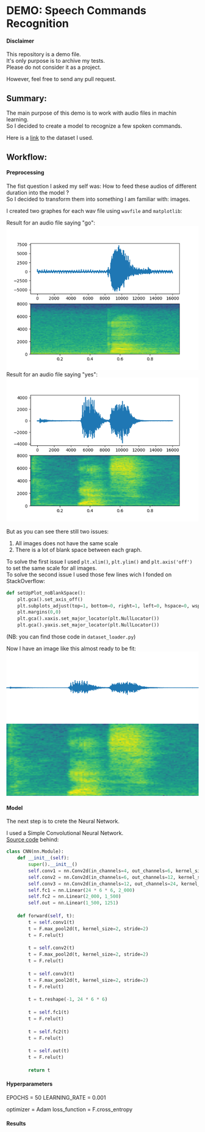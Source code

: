 # DEMO: Speech Commands Recognition

#### Disclaimer
This repository is a demo file.<br>
It's only purpose is to archive my tests.<br>
Please do not consider it as a project.<br>

However, feel free to send any pull request.

## Summary:

The main purpose of this demo is to work with audio files in machin learning.<br>
So I decided to create a model to recognize a few spoken commands.

Here is a [link](https://arxiv.org/abs/1804.03209) to the dataset I used.

## Workflow:


#### Preprocessing
The fist question I asked my self was: How to feed these audios of different duration into the model ?<br>
So I decided to transform them into something I am familiar with: images.

I created two graphes for each wav file using `wavfile` and `matplotlib`:

Result for an audio file saying "go":<br>
<img src=".img/goImage.png"/><br>
Result for an audio file saying "yes":<br>
<img src=".img/yesImage.png"/>

But as you can see there still two issues:
1) All images does not have the same scale
2) There is a lot of blank space between each graph.

To solve the first issue I used `plt.xlim()`, `plt.ylim()` and `plt.axis('off')` to set the same scale for all images.<br>
To solve the second issue I used those few lines wich I fonded on StackOverflow:
```py
def setUpPlot_noBlankSpace():
    plt.gca().set_axis_off()
    plt.subplots_adjust(top=1, bottom=0, right=1, left=0, hspace=0, wspace=0)
    plt.margins(0,0)
    plt.gca().xaxis.set_major_locator(plt.NullLocator())
    plt.gca().yaxis.set_major_locator(plt.NullLocator())
```
(NB: you can find those code in `dataset_loader.py`)

Now I have an image like this almost ready to be fit:
<img src=".img/yesImageNoBlankSpace.png"/>

#### Model
The next step is to crete the Neural Network.

I used a Simple Convolutional Neural Network.<br>
[Source code](https://github.com/Thytu/miniSpeechCommands_Recognition/conv2d.py) behind:
```py
class CNN(nn.Module):
    def __init__(self):
        super().__init__()
        self.conv1 = nn.Conv2d(in_channels=4, out_channels=6, kernel_size=3)
        self.conv2 = nn.Conv2d(in_channels=6, out_channels=12, kernel_size=3)
        self.conv3 = nn.Conv2d(in_channels=12, out_channels=24, kernel_size=3)
        self.fc1 = nn.Linear(24 * 6 * 6, 2_000)
        self.fc2 = nn.Linear(2_000, 1_500)
        self.out = nn.Linear(1_500, 1251)

    def forward(self, t):
        t = self.conv1(t)
        t = F.max_pool2d(t, kernel_size=2, stride=2)
        t = F.relu(t)

        t = self.conv2(t)
        t = F.max_pool2d(t, kernel_size=2, stride=2)
        t = F.relu(t)

        t = self.conv3(t)
        t = F.max_pool2d(t, kernel_size=2, stride=2)
        t = F.relu(t)

        t = t.reshape(-1, 24 * 6 * 6)

        t = self.fc1(t)
        t = F.relu(t)

        t = self.fc2(t)
        t = F.relu(t)

        t = self.out(t)
        t = F.relu(t)

        return t
```
#### Hyperparameters

EPOCHS = 50
LEARNING_RATE = 0.001

optimizer = Adam
loss_function = F.cross_entropy

#### Results

